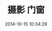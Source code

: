 ---
layout: image
title:  摄影 门窗
date:   2014-10-15 10:34:29
categories: work
pre: | 
       door
src: /images/door.jpg
---